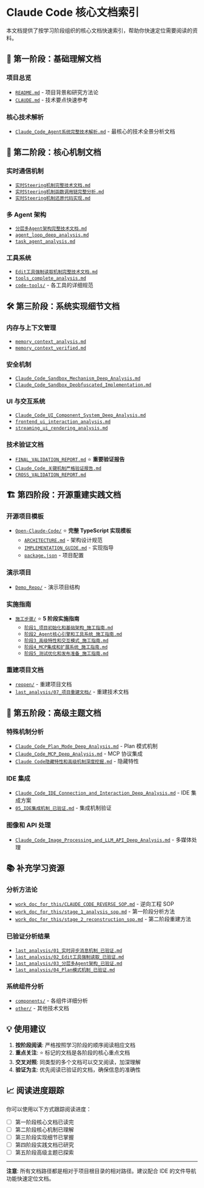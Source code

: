 # Claude Code 核心文档索引

本文档提供了按学习阶段组织的核心文档快速索引，帮助你快速定位需要阅读的资料。

## 📖 第一阶段：基础理解文档

### 项目总览

- [`README.md`](../README.md) - 项目背景和研究方法论
- [`CLAUDE.md`](../CLAUDE.md) - 技术要点快速参考

### 核心技术解析

- [`Claude_Code_Agent系统完整技术解析.md`](../claude_code_v_1.0.33/stage1_analysis_workspace/Claude_Code_Agent系统完整技术解析.md) - 最核心的技术全景分析文档

## 🔧 第二阶段：核心机制文档

### 实时通信机制

- [`实时Steering机制完整技术文档.md`](../claude_code_v_1.0.33/stage1_analysis_workspace/docs/Claude_Code_实时Steering机制完整技术文档.md)
- [`实时Steering机制函数调用链完整分析.md`](../claude_code_v_1.0.33/stage1_analysis_workspace/docs/实时Steering机制函数调用链完整分析.md)
- [`实时Steering机制还原代码实现.md`](../claude_code_v_1.0.33/stage1_analysis_workspace/docs/实时Steering机制还原代码实现.md)

### 多 Agent 架构

- [`分层多Agent架构完整技术文档.md`](../claude_code_v_1.0.33/stage1_analysis_workspace/docs/Claude_Code_分层多Agent架构完整技术文档.md)
- [`agent_loop_deep_analysis.md`](../claude_code_v_1.0.33/stage1_analysis_workspace/docs/ana_docs/agent_loop_deep_analysis.md)
- [`task_agent_analysis.md`](../claude_code_v_1.0.33/stage1_analysis_workspace/docs/ana_docs/task_agent_analysis.md)

### 工具系统

- [`Edit工具强制读取机制完整技术文档.md`](../claude_code_v_1.0.33/stage1_analysis_workspace/docs/Edit工具强制读取机制完整技术文档.md)
- [`tools_complete_analysis.md`](../claude_code_v_1.0.33/stage1_analysis_workspace/docs/tools_complete_analysis.md)
- [`code-tools/`](../claude_code_v_1.0.33/stage1_analysis_workspace/docs/code-tools/) - 各工具的详细规范

## 🛠️ 第三阶段：系统实现细节文档

### 内存与上下文管理

- [`memory_context_analysis.md`](../claude_code_v_1.0.33/stage1_analysis_workspace/docs/ana_docs/memory_context_analysis.md)
- [`memory_context_verified.md`](../claude_code_v_1.0.33/stage1_analysis_workspace/docs/ana_docs/memory_context_verified.md)

### 安全机制

- [`Claude_Code_Sandbox_Mechanism_Deep_Analysis.md`](../claude_code_v_1.0.33/stage1_analysis_workspace/docs/Claude_Code_Sandbox_Mechanism_Deep_Analysis.md)
- [`Claude_Code_Sandbox_Deobfuscated_Implementation.md`](../claude_code_v_1.0.33/stage1_analysis_workspace/docs/Claude_Code_Sandbox_Deobfuscated_Implementation.md)

### UI 与交互系统

- [`Claude_Code_UI_Component_System_Deep_Analysis.md`](../claude_code_v_1.0.33/stage1_analysis_workspace/docs/Claude_Code_UI_Component_System_Deep_Analysis.md)
- [`frontend_ui_interaction_analysis.md`](../claude_code_v_1.0.33/stage1_analysis_workspace/docs/ana_docs/frontend_ui_interaction_analysis.md)
- [`streaming_ui_rendering_analysis.md`](../claude_code_v_1.0.33/stage1_analysis_workspace/docs/ana_docs/streaming_ui_rendering_analysis.md)

### 技术验证文档

- [`FINAL_VALIDATION_REPORT.md`](../claude_code_v_1.0.33/stage1_analysis_workspace/docs/last_analysis/FINAL_VALIDATION_REPORT.md) ⭐ **重要验证报告**
- [`Claude_Code_关键机制严格验证报告.md`](../claude_code_v_1.0.33/stage1_analysis_workspace/docs/Claude_Code_关键机制严格验证报告.md)
- [`CROSS_VALIDATION_REPORT.md`](../claude_code_v_1.0.33/stage1_analysis_workspace/docs/CROSS_VALIDATION_REPORT.md)

## 🏗️ 第四阶段：开源重建实践文档

### 开源项目模板

- [`Open-Claude-Code/`](../claude_code_v_1.0.33/stage1_analysis_workspace/docs/Open-Claude-Code/) ⭐ **完整 TypeScript 实现模板**
  - [`ARCHITECTURE.md`](../claude_code_v_1.0.33/stage1_analysis_workspace/docs/Open-Claude-Code/ARCHITECTURE.md) - 架构设计规范
  - [`IMPLEMENTATION_GUIDE.md`](../claude_code_v_1.0.33/stage1_analysis_workspace/docs/Open-Claude-Code/IMPLEMENTATION_GUIDE.md) - 实现指导
  - [`package.json`](../claude_code_v_1.0.33/stage1_analysis_workspace/docs/Open-Claude-Code/package.json) - 项目配置

### 演示项目

- [`Demo_Repo/`](../claude_code_v_1.0.33/stage1_analysis_workspace/docs/Demo_Repo/) - 演示项目结构

### 实施指南

- [`施工步骤/`](../claude_code_v_1.0.33/stage1_analysis_workspace/docs/施工步骤/) ⭐ **5 阶段实施指南**
  - [`阶段1_项目初始化和基础架构_施工指南.md`](../claude_code_v_1.0.33/stage1_analysis_workspace/docs/施工步骤/阶段1_项目初始化和基础架构_施工指南.md)
  - [`阶段2_Agent核心引擎和工具系统_施工指南.md`](../claude_code_v_1.0.33/stage1_analysis_workspace/docs/施工步骤/阶段2_Agent核心引擎和工具系统_施工指南.md)
  - [`阶段3_高级特性和交互模式_施工指南.md`](../claude_code_v_1.0.33/stage1_analysis_workspace/docs/施工步骤/阶段3_高级特性和交互模式_施工指南.md)
  - [`阶段4_MCP集成和扩展系统_施工指南.md`](../claude_code_v_1.0.33/stage1_analysis_workspace/docs/施工步骤/阶段4_MCP集成和扩展系统_施工指南.md)
  - [`阶段5_测试优化和发布准备_施工指南.md`](../claude_code_v_1.0.33/stage1_analysis_workspace/docs/施工步骤/阶段5_测试优化和发布准备_施工指南.md)

### 重建项目文档

- [`reopen/`](../claude_code_v_1.0.33/stage1_analysis_workspace/docs/reopen/) - 重建项目文档
- [`last_analysis/07_项目重建文档/`](../claude_code_v_1.0.33/stage1_analysis_workspace/docs/last_analysis/07_项目重建文档/) - 重建技术文档

## 🎯 第五阶段：高级主题文档

### 特殊机制分析

- [`Claude_Code_Plan_Mode_Deep_Analysis.md`](../claude_code_v_1.0.33/stage1_analysis_workspace/docs/Claude_Code_Plan_Mode_Deep_Analysis.md) - Plan 模式机制
- [`Claude_Code_MCP_Deep_Analysis.md`](../claude_code_v_1.0.33/stage1_analysis_workspace/docs/Claude_Code_MCP_Deep_Analysis.md) - MCP 协议集成
- [`Claude Code隐藏特性和高级机制深度挖掘.md`](../claude_code_v_1.0.33/stage1_analysis_workspace/docs/Claude%20Code隐藏特性和高级机制深度挖掘.md) - 隐藏特性

### IDE 集成

- [`Claude_Code_IDE_Connection_and_Interaction_Deep_Analysis.md`](../claude_code_v_1.0.33/stage1_analysis_workspace/docs/Claude_Code_IDE_Connection_and_Interaction_Deep_Analysis.md) - IDE 集成方案
- [`05_IDE集成机制_已验证.md`](../claude_code_v_1.0.33/stage1_analysis_workspace/docs/last_analysis/05_IDE集成机制_已验证.md) - 集成机制验证

### 图像和 API 处理

- [`Claude_Code_Image_Processing_and_LLM_API_Deep_Analysis.md`](../claude_code_v_1.0.33/stage1_analysis_workspace/docs/Claude_Code_Image_Processing_and_LLM_API_Deep_Analysis.md) - 多媒体处理

## 📚 补充学习资源

### 分析方法论

- [`work_doc_for_this/CLAUDE_CODE_REVERSE_SOP.md`](../work_doc_for_this/CLAUDE_CODE_REVERSE_SOP.md) - 逆向工程 SOP
- [`work_doc_for_this/stage_1_analysis_sop.md`](../work_doc_for_this/stage_1_analysis_sop.md) - 第一阶段分析方法
- [`work_doc_for_this/stage_2_reconstruction_sop.md`](../work_doc_for_this/stage_2_reconstruction_sop.md) - 第二阶段重建方法

### 已验证分析结果

- [`last_analysis/01_实时异步消息机制_已验证.md`](../claude_code_v_1.0.33/stage1_analysis_workspace/docs/last_analysis/01_实时异步消息机制_已验证.md)
- [`last_analysis/02_Edit工具强制读取_已验证.md`](../claude_code_v_1.0.33/stage1_analysis_workspace/docs/last_analysis/02_Edit工具强制读取_已验证.md)
- [`last_analysis/03_分层多Agent架构_已验证.md`](../claude_code_v_1.0.33/stage1_analysis_workspace/docs/last_analysis/03_分层多Agent架构_已验证.md)
- [`last_analysis/04_Plan模式机制_已验证.md`](../claude_code_v_1.0.33/stage1_analysis_workspace/docs/last_analysis/04_Plan模式机制_已验证.md)

### 系统组件分析

- [`components/`](../claude_code_v_1.0.33/stage1_analysis_workspace/docs/components/) - 各组件详细分析
- [`other/`](../claude_code_v_1.0.33/stage1_analysis_workspace/docs/other/) - 其他技术文档

## 💡 使用建议

1. **按阶段阅读**: 严格按照学习阶段的顺序阅读相应文档
2. **重点关注**: ⭐ 标记的文档是各阶段的核心重点文档
3. **交叉对照**: 同类型的多个文档可以交叉阅读，加深理解
4. **验证为主**: 优先阅读已验证的文档，确保信息的准确性

## 📈 阅读进度跟踪

你可以使用以下方式跟踪阅读进度：

- [ ] 第一阶段核心文档已读完
- [ ] 第二阶段核心机制已理解
- [ ] 第三阶段实现细节已掌握
- [ ] 第四阶段实践文档已研究
- [ ] 第五阶段高级主题已探索

---

**注意**: 所有文档路径都是相对于项目根目录的相对路径。建议配合 IDE 的文件导航功能快速定位文档。
